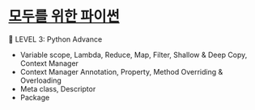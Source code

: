 # [모두를 위한 파이썬](https://www.inflearn.com/course/%ED%94%84%EB%A1%9C%EA%B7%B8%EB%9E%98%EB%B0%8D-%ED%8C%8C%EC%9D%B4%EC%8D%AC-%EC%A4%91%EA%B3%A0%EA%B8%89/dashboard)

🎈 LEVEL 3: Python Advance

- Variable scope, Lambda, Reduce, Map, Filter, Shallow & Deep Copy, Context Manager
- Context Manager Annotation, Property, Method Overriding & Overloading
- Meta class, Descriptor
- Package